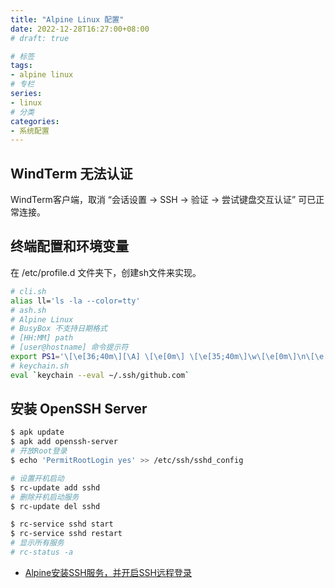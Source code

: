 ```yaml
---
title: "Alpine Linux 配置"
date: 2022-12-28T16:27:00+08:00
# draft: true

# 标签
tags:
- alpine linux
# 专栏
series:
- linux
# 分类
categories:
- 系统配置
---
```


## WindTerm 无法认证

WindTerm客户端，取消 “会话设置 -> SSH -> 验证 -> 尝试键盘交互认证” 可已正常连接。

## 终端配置和环境变量

在 /etc/profile.d 文件夹下，创建sh文件来实现。
```bash
# cli.sh
alias ll='ls -la --color=tty'
# ash.sh
# Alpine Linux
# BusyBox 不支持日期格式
# [HH:MM] path
# [user@hostname] 命令提示符
export PS1='\[\e[36;40m\][\A] \[\e[0m\] \[\e[35;40m\]\w\[\e[0m\]\n\[\e[33;40m\][\u@\H]\[\e[0m\]  \\$ '
# keychain.sh
eval `keychain --eval ~/.ssh/github.com`
```

## 安装 OpenSSH Server
```bash
$ apk update
$ apk add openssh-server
# 开放Root登录
$ echo 'PermitRootLogin yes' >> /etc/ssh/sshd_config

# 设置开机启动
$ rc-update add sshd
# 删除开机启动服务
$ rc-update del sshd

$ rc-service sshd start
$ rc-service sshd restart
# 显示所有服务
# rc-status -a
```
- [Alpine安装SSH服务，并开启SSH远程登录](https://mayanpeng.cn/archives/248.html)
